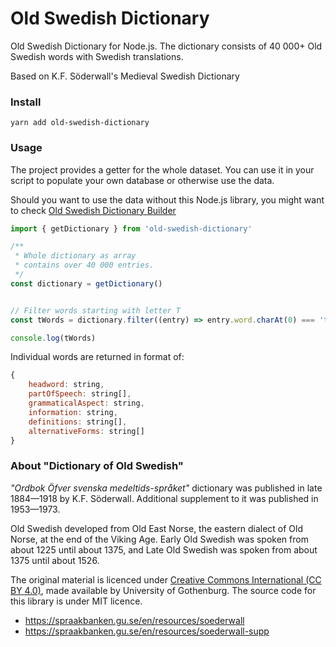 # Old Swedish Dictionary 

Old Swedish Dictionary for Node.js. The dictionary consists of 40 000+ Old Swedish words with Swedish translations.

Based on K.F. Söderwall's Medieval Swedish Dictionary

### Install

`yarn add old-swedish-dictionary`


### Usage

The project provides a getter for the whole dataset. You can use it in your script to populate your own database or otherwise use the data.

Should you want to use the data without this Node.js library, you might want to check [Old Swedish Dictionary Builder](https://github.com/stscoundrel/old-swedish-dictionary-builder)

```javascript
import { getDictionary } from 'old-swedish-dictionary'

/**
 * Whole dictionary as array
 * contains over 40 000 entries.
 */
const dictionary = getDictionary()


// Filter words starting with letter T
const tWords = dictionary.filter((entry) => entry.word.charAt(0) === 't')

console.log(tWords)

```

Individual words are returned in format of:

```javascript
{
    headword: string,
    partOfSpeech: string[],
    grammaticalAspect: string,
    information: string,
    definitions: string[],
    alternativeForms: string[]
}
```

### About "Dictionary of Old Swedish"

_"Ordbok Öfver svenska medeltids-språket"_ dictionary was published in late 1884—1918 by K.F. Söderwall. Additional supplement to it was published in 1953—1973.

Old Swedish developed from Old East Norse, the eastern dialect of Old Norse, at the end of the Viking Age. Early Old Swedish was spoken from about 1225 until about 1375, and Late Old Swedish was spoken from about 1375 until about 1526.

The original material is licenced under [Creative Commons International (CC BY 4.0)](https://creativecommons.org/licenses/by/4.0/), made available by University of Gothenburg. The source code for this library is under MIT licence.

- https://spraakbanken.gu.se/en/resources/soederwall
- https://spraakbanken.gu.se/en/resources/soederwall-supp

